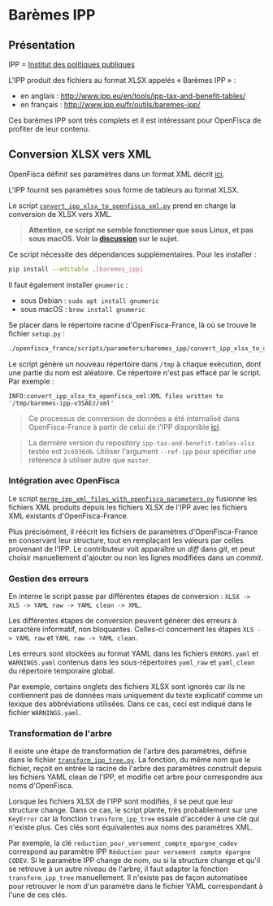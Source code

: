# Barèmes IPP

## Présentation

IPP = [Institut des politiques publiques](http://www.ipp.eu/en/)

L'IPP produit des fichiers au format XLSX appelés « Barèmes IPP » :
- en anglais : http://www.ipp.eu/en/tools/ipp-tax-and-benefit-tables/
- en français : http://www.ipp.eu/fr/outils/baremes-ipp/

Ces barèmes IPP sont très complets et il est intéressant pour OpenFisca de profiter de leur contenu.

## Conversion XLSX vers XML

OpenFisca définit ses paramètres dans un format XML décrit [ici](https://doc.openfisca.fr/coding-the-legislation/legislation_parameters.html).

L'IPP fournit ses paramètres sous forme de tableurs au format XLSX.

Le script [`convert_ipp_xlsx_to_openfisca_xml.py`](./convert_ipp_xlsx_to_openfisca_xml.py) prend en charge la conversion de XLSX vers XML.

>**Attention, ce script ne semble fonctionner que sous Linux, et pas sous macOS. Voir la [discussion](https://github.com/openfisca/openfisca-france/pull/746#issuecomment-305123915) sur le sujet.**

Ce script nécessite des dépendances supplémentaires. Pour les installer :

```sh
pip install --editable .[baremes_ipp]
```

Il faut également installer `gnumeric` :
- sous Debian : `sudo apt install gnumeric`
- sous macOS : `brew install gnumeric`

Se placer dans le répertoire racine d'OpenFisca-France, là où se trouve le fichier `setup.py` :

```sh
./openfisca_france/scripts/parameters/baremes_ipp/convert_ipp_xlsx_to_openfisca_xml.py
```

Le script génère un nouveau répertoire dans `/tmp` à chaque exécution, dont une partie du nom est aléatoire. Ce répertoire n'est pas effacé par le script. Par exemple :

```
INFO:convert_ipp_xlsx_to_openfisca_xml:XML files written to '/tmp/baremes-ipp-v3SAEz/xml'
```

> Ce processus de conversion de données a été internalisé dans OpenFisca-France à partir de celui de l'IPP disponible [ici](https://framagit.org/french-tax-and-benefit-tables/ipp-tax-and-benefit-tables-converters#in-the-ipp-world).

> La dernière version du repository `ipp-tax-and-benefit-tables-xlsx` testée est `2c6936d6`. Utiliser l'argument `--ref-ipp` pour spécifier une référence à utiliser autre que `master`.

### Intégration avec OpenFisca

Le script [`merge_ipp_xml_files_with_openfisca_parameters.py`](./merge_ipp_xml_files_with_openfisca_parameters.py) fusionne les fichiers XML produits depuis les fichiers XLSX de l'IPP avec les fichiers XML existants d'OpenFisca-France.

Plus précisément, il réécrit les fichiers de paramètres d'OpenFisca-France en conservant leur structure, tout en remplaçant les valeurs par celles provenant de l'IPP. Le contributeur voit apparaître un *diff* dans *git*, et peut choisir manuellement d'ajouter ou non les lignes modifiées dans un *commit*.

### Gestion des erreurs

En interne le script passe par différentes étapes de conversion : `XLSX -> XLS -> YAML raw -> YAML clean -> XML`.

Les différentes étapes de conversion peuvent générer des erreurs à caractère informatif, non bloquantes. Celles-ci concernent les étapes `XLS -> YAML raw` et `YAML raw -> YAML clean`.

Les erreurs sont stockées au format YAML dans les fichiers `ERRORS.yaml` et `WARNINGS.yaml` contenus dans les sous-répertoires `yaml_raw` et `yaml_clean` du répertoire temporaire global.

Par exemple, certains onglets des fichiers XLSX sont ignorés car ils ne contiennent pas de données mais uniquement du texte explicatif comme un lexique des abbréviations utilisées. Dans ce cas, ceci est indiqué dans le fichier `WARNINGS.yaml`.

### Transformation de l'arbre

Il existe une étape de transformation de l'arbre des paramètres, définie dans le fichier [`transform_ipp_tree.py`](./transform_ipp_tree.py). La fonction, du même nom que le fichier, reçoit en entrée la racine de l'arbre des paramètres construit depuis les fichiers YAML clean de l'IPP, et modifie cet arbre pour correspondre aux noms d'OpenFisca.

Lorsque les fichiers XLSX de l'IPP sont modifiés, il se peut que leur structure change. Dans ce cas, le script plante, très probablement sur une `KeyError` car la fonction `transform_ipp_tree` essaie d'accéder à une clé qui n'existe plus. Ces clés sont équivalentes aux noms des paramètres XML.

Par exemple, la clé `reduction_pour_versement_compte_epargne_codev` correspond au paramètre IPP `Réduction pour versement compte épargne CODEV`. Si le paramètre IPP change de nom, ou si la structure change et qu'il se retrouve à un autre niveau de l'arbre, il faut adapter la fonction `transform_ipp_tree` manuellement. Il n'existe pas de façon automatisée pour retrouver le nom d'un paramètre dans le fichier YAML correspondant à l'une de ces clés.

